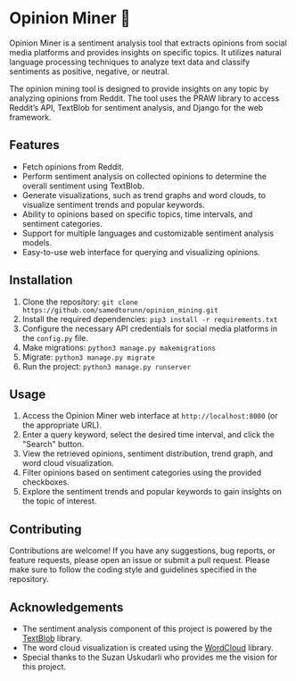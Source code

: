 # Opinion Miner 🧠

Opinion Miner is a sentiment analysis tool that extracts opinions from social media platforms and provides insights on specific topics. It utilizes natural language processing techniques to analyze text data and classify sentiments as positive, negative, or neutral.

The opinion mining tool is designed to provide insights on any topic by analyzing opinions from Reddit. The tool uses the PRAW library to access Reddit’s API, TextBlob for sentiment analysis, and Django for the web framework.

## Features

- Fetch opinions from Reddit.
- Perform sentiment analysis on collected opinions to determine the overall sentiment using TextBlob.
- Generate visualizations, such as trend graphs and word clouds, to visualize sentiment trends and popular keywords.
- Ability to opinions based on specific topics, time intervals, and sentiment categories.
- Support for multiple languages and customizable sentiment analysis models.
- Easy-to-use web interface for querying and visualizing opinions.

## Installation

1. Clone the repository: `git clone https://github.com/samedtorunn/opinion_mining.git`
2. Install the required dependencies: `pip3 install -r requirements.txt`
3. Configure the necessary API credentials for social media platforms in the `config.py` file.
4. Make migrations: `python3 manage.py makemigrations`
5. Migrate: `python3 manage.py migrate`
6. Run the project: `python3 manage.py runserver`

## Usage

1. Access the Opinion Miner web interface at `http://localhost:8000` (or the appropriate URL).
2. Enter a query keyword, select the desired time interval, and click the "Search" button.
3. View the retrieved opinions, sentiment distribution, trend graph, and word cloud visualization.
4. Filter opinions based on sentiment categories using the provided checkboxes.
5. Explore the sentiment trends and popular keywords to gain insights on the topic of interest.

## Contributing

Contributions are welcome! If you have any suggestions, bug reports, or feature requests, please open an issue or submit a pull request. Please make sure to follow the coding style and guidelines specified in the repository.

## Acknowledgements

- The sentiment analysis component of this project is powered by the [TextBlob](https://textblob.readthedocs.io/) library.
- The word cloud visualization is created using the [WordCloud](https://amueller.github.io/word_cloud/) library.
- Special thanks to the Suzan Uskudarli who provides me the vision for this project.


